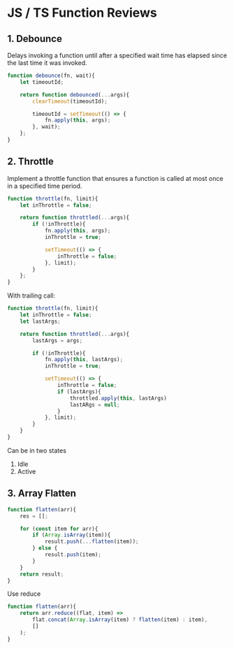 # JS / TS Function Reviews

## 1. Debounce 

Delays invoking a function until after a specified wait time has elapsed since the last time it was invoked.

```js
function debounce(fn, wait){
    let timeoutId; 

    return function debounced(...args){
        clearTimeout(timeoutId);

        timeoutId = setTimeout(() => {
            fn.apply(this, args);
        }, wait);
    };
}
```

## 2. Throttle

Implement a throttle function that ensures a function is called at most once in a specified time period.

```js
function throttle(fn, limit){
    let inThrottle = false; 

    return function throttled(...args){
        if (!inThrottle){
            fn.apply(this, args);
            inThrottle = true;

            setTimeout(() => {
                inThrottle = false; 
            }, limit);
        }
    };
}
```

With trailing call:

```js
function throttle(fn, limit){
    let inThrottle = false; 
    let lastArgs; 

    return function throttled(...args){
        lastArgs = args;

        if (!inThrottle){
            fn.apply(this, lastArgs);
            inThrottle = true;

            setTimeout(() => {
                inThrottle = false; 
                if (lastArgs){
                    throttled.apply(this, lastArgs)
                    lastARgs = null; 
                }
            }, limit);
        }
    }
}
```

Can be in two states
1. Idle
2. Active 






## 3. Array Flatten 

```js
function flatten(arr){
    res = [];

    for (const item for arr){
        if (Array.isArray(item)){
            result.push(...flatten(item));
        } else { 
            result.push(item);
        }
    }
    return result; 
}
```

Use reduce

```js
function flatten(arr){
    return arr.reduce((flat, item) =>
        flat.concat(Array.isArray(item) ? flatten(item) : item),
        []  
    );
}
```


